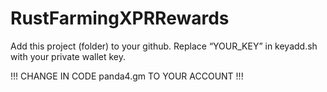 # RustFarmingXPRRewards

Add this project (folder) to your github.
Replace “YOUR_KEY” in keyadd.sh with your private wallet key. 

!!! CHANGE IN CODE panda4.gm TO YOUR ACCOUNT !!! 
